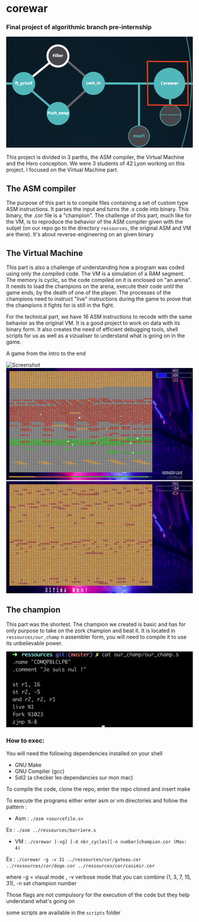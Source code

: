 # corewar

### Final project of algorithmic branch pre-internship

![Screenshot](ressources/.screenshots/graphcw.png)

This project is divided in 3 parths, the ASM compiler, the Virtual Machine and the Hero conception. We were 3 students of 42 Lyon working on this project. I focused on the Virtual Machine part.

## The ASM compiler

The purpose of this part is to compile files containing a set of custom type ASM instructions. It parses the input and turns the .s code into binary. This binary, the .cor file is a "champion". The challenge of this part, much like for the VM, is to reproduce the behavior of the ASM compiler given with the subjet (on our repo go to the directory `ressources`, the original ASM and VM are there). It's about reverse-engineering on an given binary

## The Virtual Machine

This part is also a challenge of understanding how a program was coded using only the compiled code. The VM is a simulation of a RAM segment. The memory is cyclic, so the code compiled on it is enclosed on "an arena". It needs to load the champions on the arena, execute their code until the game ends, by the death of one of the player. The processes of the champions need to instruct "live" instructions during the game to prove that the champions it fights for is still in the fight.

For the technical part, we have 16 ASM instructions to recode with the same behavior as the original VM. It is a good project to work on data with its binary form. It also creates the need of efficient debugging tools, shell scripts for us as well as a vizualiser to understand what is going on in the game. 

A game from the intro to the end

![Screenshot](ressources/.screenshots/intro.png)
![Screenshot](ressources/.screenshots/early.png)
![Screenshot](ressources/.screenshots/end.png)


## The champion

This part was the shortest. The champion we created is basic and has for only purpose to take on the zork champion and beat it.
It is located in `ressources/our_champ` n assembler form, you will need to compile it to use its unbelievable power.

![Screenshot](ressources/.screenshots/ourchampcw.png)

### How to exec:

You will need the following dependencies installed on your shell 
- GNU Make
- GNU Compiler (gcc)
- Sdl2 (a checker les dependancies sur mon mac)

To compile the code, clone the repo, enter the repo cloned and insert make

To execute the programs either enter asm or vm directories and follow the pattern :
- Asm : `./asm <sourcefile.s>`
 
 Ex : `./asm ../ressources/barriere.s`

- VM : `./corewar [-vg] [-d nbr_cycles][-n number]champion.cor (Max: 4) `

Ex : `./corewar -g -v 31 ../ressources/cor/gateau.cor ../ressources/cor/doge.cor ../ressources/cor/casimir.cor`

where -g = visual mode , -v verbose mode that you can combine (1, 3, 7, 15, 31), -n set champion number

Those flags are not compulsory for the execution of the code but they help understand what's going on

some scripts are available in the `scripts` folder 
